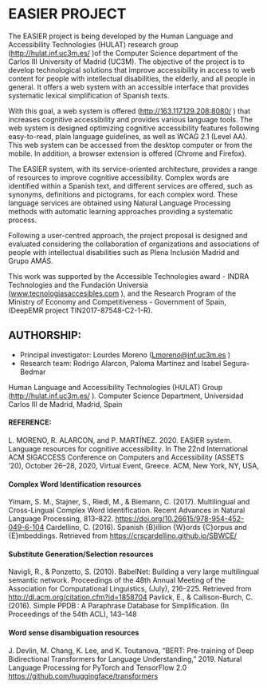 # EASIER PROJECT

The EASIER project is being developed by the Human Language and Accessibility Technologies (HULAT) research group (http://hulat.inf.uc3m.es/ )of the Computer Science department of the Carlos III University of Madrid (UC3M). 
The objective of the project is to develop technological solutions that improve accessibility in access to web content for people with intellectual disabilities, the elderly, and all people in general. It offers a web system with an accessible interface that provides systematic lexical simplification of Spanish texts. 

With this goal, a web system is offered (http://163.117.129.208:8080/ ) that increases cognitive accessibility and provides various language tools. The web system is designed optimizing cognitive accessibility features following easy-to-read, plain language guidelines, as well as WCAG 2.1 (Level AA). This web system can be accessed from the desktop computer or from the mobile. In addition, a browser extension is offered (Chrome and Firefox).

The EASIER system, with its service-oriented architecture, provides a range of resources to improve cognitive accessibility. Complex words are identified within a Spanish text, and different services are offered, such as synonyms, definitions and pictograms, for each complex word. These language services are obtained using Natural Language Processing methods with automatic learning approaches providing a systematic process. 

Following a user-centred approach, the project proposal is designed and evaluated considering the collaboration of organizations and associations of people with intellectual disabilities such as Plena Inclusión Madrid and Grupo AMÁS.

This work was supported by the Accessible Technologies award - INDRA Technologies and the Fundación Universia (www.tecnologiasaccesibles.com  ), and the Research Program of the Ministry of Economy and Competitiveness - Government of Spain, (DeepEMR project TIN2017-87548-C2-1-R).

## AUTHORSHIP: 
- Principal investigator: Lourdes Moreno (Lmoreno@inf.uc3m.es )
- Research team:	Rodrigo Alarcon, Paloma Martínez and Isabel Segura-Bedmar

Human Language and Accessibility Technologies (HULAT) Group (http://hulat.inf.uc3m.es/ ).
Computer Science Department, Universidad Carlos III de Madrid, Madrid, Spain 


#### REFERENCE: 
L. MORENO, R. ALARCON, and P. MARTÍNEZ. 2020. EASIER system. Language resources for cognitive accessibility. In The 22nd International ACM SIGACCESS Conference on Computers and Accessibility (ASSETS ’20), October 26–28, 2020, Virtual Event, Greece. ACM, New York, NY, USA, 

#### Complex Word Identification resources
Yimam, S. M., Stajner, S., Riedl, M., & Biemann, C. (2017). Multilingual and Cross-Lingual Complex Word Identification. Recent Advances in Natural Language Processing, 813–822. https://doi.org/10.26615/978-954-452-049-6-104
Cardellino, C. (2016). Spanish {B}illion {W}ords {C}orpus and {E}mbeddings. Retrieved from https://crscardellino.github.io/SBWCE/

#### Substitute Generation/Selection resources
Navigli, R., & Ponzetto, S. (2010). BabelNet: Building a very large multilingual semantic network. Proceedings of the 48th Annual Meeting of the Association for Computational Linguistics, (July), 216–225. Retrieved from http://dl.acm.org/citation.cfm?id=1858704
Pavlick, E., & Callison-Burch, C. (2016). Simple PPDB : A Paraphrase Database for Simplification. (In Proceedings of the 54th ACL), 143–148

#### Word sense disambiguation resources
J. Devlin, M. Chang, K. Lee, and K. Toutanova, “BERT: Pre-training of Deep Bidirectional Transformers for Language Understanding,” 2019.
Natural Language Processing for PyTorch and TensorFlow 2.0 https://github.com/huggingface/transformers

